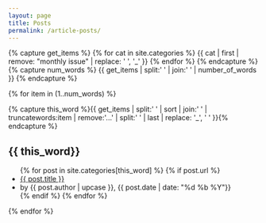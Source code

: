 ```yaml
---
layout: page
title: Posts
permalink: /article-posts/
---
```


<link rel="stylesheet" href="/assets/posts.css">
<html>
  {% capture get_items %}
{% for cat in site.categories %}
{{ cat | first | remove: "monthly issue" | replace: ' ', '_' }}
{% endfor %}
{% endcapture %}
{% capture num_words %}
{{ get_items | split:' ' | join:' ' | number_of_words }}
{% endcapture %}

{% for item in (1..num_words) %}

{% capture this_word %}{{ get_items | split:' ' | sort | join:' ' | truncatewords:item | remove:'...' | split:' ' | last | replace: '_', ' '  }}{% endcapture %}

<a name="{{ this_word  }}"></a>
<h2>{{ this_word}}</h2>
<ul class="related-posts">
{% for post in site.categories[this_word] %}
   {% if post.url %}
    <li class="post title"><a href="{{ post.url }}">{{ post.title }}</a></li>
    <li class="post">by {{ post.author | upcase }}, {{ post.date | date: "%d %b %Y"}}</li>
   {% endif %}
{% endfor %}
</ul>
{% endfor %}
</html>